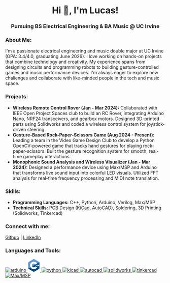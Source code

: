 <h1 align="center">Hi 👋, I'm Lucas!</h1>
<h3 align="center">Pursuing BS Electrical Engineering & BA Music @ UC Irvine</h3>

<h3 align="left">About Me:</h3>
<p align="left">I'm a passionate electrical engineering and music double major at UC Irvine (GPA: 3.4/4.0, graduating June 2026). I love working on hands-on projects that combine technology and creativity. My experience spans from designing circuits and programming robots to building gesture-controlled games and music performance devices. I'm always eager to explore new challenges and collaborate with like-minded people in the tech and music space.</p>

<h3 align="left">Projects:</h3>
<ul>
  <li><strong>Wireless Remote Control Rover (Jan - Mar 2024):</strong> Collaborated with IEEE Open Project Spaces club to build an RC Rover, integrating Arduino Nano, NRF24 transceivers, and gearbox motors. Designed 3D-printed parts using Solidworks and coded a wireless control system for joystick-driven steering.</li>
  <li><strong>Gesture-Based Rock-Paper-Scissors Game (Aug 2024 - Present):</strong> Leading a team in the Video Game Design Club to develop a Python OpenCV-powered game that tracks hand gestures for playing rock-paper-scissors. Built the gesture recognition system for smooth, real-time gameplay interactions.</li>
  <li><strong>Monophonic Sound Analysis and Wireless Visualizer (Jan - Mar 2024):</strong> Designed a performance device using Max/MSP and Arduino that transforms live sound input into colorful LED visuals. Utilized FFT analysis for real-time frequency processing and MIDI note translation.</li>
</ul>

<h3 align="left">Skills:</h3>
<ul>
  <li><strong>Programming Languages:</strong> C++, Python, Arduino, Verilog, Max/MSP</li>
  <li><strong>Technical Skills:</strong> PCB Design (KiCad, AutoCAD), Soldering, 3D Printing (Solidworks, Tinkercad)</li>
</ul>

<h3 align="left">Connect with me:</h3>
<p align="left">
<a href="https://github.com/lucasjk2004" target="_blank">Github</a> |
<a href="https://linkedin.com/in/lucasjk2004" target="_blank">LinkedIn</a>
</p>

<h3 align="left">Languages and Tools:</h3>
<p align="left"> 
  <a href="https://www.arduino.cc/" target="_blank" rel="noreferrer"> 
    <img src="https://cdn.worldvectorlogo.com/logos/arduino-1.svg" alt="arduino" width="40" height="40"/> 
  </a> 
  <a href="https://www.w3schools.com/cpp/" target="_blank" rel="noreferrer"> 
    <img src="https://raw.githubusercontent.com/devicons/devicon/master/icons/cplusplus/cplusplus-original.svg" alt="cplusplus" width="40" height="40"/> 
  </a> 
  <a href="https://www.python.org/" target="_blank" rel="noreferrer">
    <img src="https://cdn.worldvectorlogo.com/logos/python-5.svg" alt="python" width="40" height="40"/> 
  </a> 
  <a href="https://kicad.org/" target="_blank" rel="noreferrer">
    <img src="https://icons.iconarchive.com/icons/papirus-team/papirus-apps/512/kicad-icon.png" alt="kicad" width="40" height="40"/> 
  </a> 
  <a href="https://www.autodesk.com/products/autocad/overview" target="_blank" rel="noreferrer">
    <img src="https://seeklogo.com/images/A/autocad-logo-69326D7728-seeklogo.com.png" alt="autocad" width="40" height="40"/> 
  </a> 
  <a href="https://www.solidworks.com/" target="_blank" rel="noreferrer">
    <img src="https://img.icons8.com/?size=512&id=62397&format=png" alt="solidworks" width="40" height="40"/> 
  </a> 
  <a href="https://www.tinkercad.com/" target="_blank" rel="noreferrer">
    <img src="https://content.instructables.com/FUT/HB6Q/K1I8IZM4/FUTHB6QK1I8IZM4.png?auto=webp&frame=1&md=MjAxOS0xMC0wOSAxMDowMDowNi4w" alt="tinkercad" width="40" height="40"/> 
  </a>
  <a href="https://cycling74.com/products/max/" target="_blank" rel="noreferrer">
    <img src="https://upload.wikimedia.org/wikipedia/commons/9/93/Logo_Max_8_software.jpg" alt="Max/MSP" width="40" height="40"/> 
  </a>
</p>
